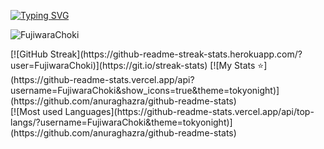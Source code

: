[![Typing SVG](https://readme-typing-svg.herokuapp.com?font=Fira+Code&pause=1000&color=4532F7&width=435&lines=Python%2C+JS%2C+C%2B%2B+and+PHP)](https://git.io/typing-svg)
<p align="left"> <img src="https://komarev.com/ghpvc/?username=FujiwaraChoki&label=Profile%20views&color=0e75b6&style=flat" alt="FujiwaraChoki" /> </p>
[![GitHub Streak](https://github-readme-streak-stats.herokuapp.com/?user=FujiwaraChoki)](https://git.io/streak-stats)
[![My Stats ⭐](https://github-readme-stats.vercel.app/api?username=FujiwaraChoki&show_icons=true&theme=tokyonight)](https://github.com/anuraghazra/github-readme-stats)
<br />
[![Most used Languages](https://github-readme-stats.vercel.app/api/top-langs/?username=FujiwaraChoki&theme=tokyonight)](https://github.com/anuraghazra/github-readme-stats)
